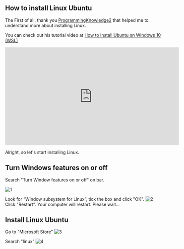 ## How to install Linux Ubuntu
The First of all, thank you [ProgrammingKnowledge2](https://www.youtube.com/watch?v=X-DHaQLrBi8) that helped me to understand more about installing Linux.

You can check out his tutorial video at [How to Install Ubuntu on Windows 10 (WSL)](https://www.youtube.com/watch?v=X-DHaQLrBi8)
<iframe width="560" height="315" src="https://www.youtube.com/embed/X-DHaQLrBi8" title="YouTube video player" frameborder="0" allow="accelerometer; autoplay; clipboard-write; encrypted-media; gyroscope; picture-in-picture" allowfullscreen></iframe>

Alright, so let's start installing Linux.

## Turn Windows features on or off
Search "Turn Window features on or off" on bar.

![1](https://media.discordapp.net/attachments/1004952240982868100/1004952457308295269/Screenshot_2022-08-05_004926.jpg?width=499&height=406)

Look for “Window subsystem for Linux”, tick the box and click "OK".
![2](https://media.discordapp.net/attachments/1004952240982868100/1004953217681084426/Screenshot_2022-08-05_102355.jpg)
Click "Restart". Your computer will restart. Please wait...

## Install Linux Ubuntu
Go to "Microsoft Store"
![3](https://discord.com/channels/703523581644242944/1004952240982868100/1004956089806241802)

Search "linux"
![4](https://media.discordapp.net/attachments/1004952240982868100/1004959569295966218/Screenshot_2022-08-05_105007.jpg?width=764&height=406)
